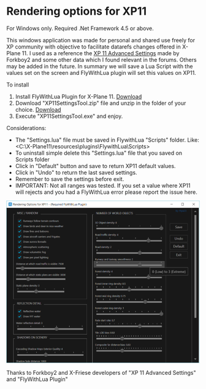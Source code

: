 # Rendering options for XP11

For Windows only. Required .Net Framework 4.5 or above.

This windows application was made for personal and shared use freely for XP community with objective to facilitate datarefs changes  offered in X-Plane 11. I used as a reference the [XP 11 Advanced Settings](http://forums.x-plane.org/index.php?/files/file/35733-xp-11-advanced-settings/) made by Forkboy2 and some other data which I found relevant in the forums. Others may be added in the future. 
In summary we will save a Lua Script with the values set on the screen and FlyWithLua plugin will set this values on XP11.


To install

1. Install FlyWithLua Plugin for X-Plane 11. [Download](http://forums.x-plane.org/index.php?/files/file/35579-flywithlua-for-x-plane-11-and-10-windows-linux-mac-os-x-version/)
2. Download "XP11SettingsTool.zip" file and unzip in the folder of your choice. [Download](https://github.com/rhpa23/RenderingOptionsXP11/raw/master/XP11SettingsTool.zip)
3. Execute "XP11SettingsTool.exe" and enjoy.


Considerations:
  * The "Settings.lua" file must be saved in FlywithLua "Scripts" folder. Like: <C:\X-Plane11\resources\plugins\FlywithLua\Scripts>
  * To uninstall simple delete this "Settings.lua" file  that you saved on Scripts folder
  * Click in "Default" button and save to return XP11 default values. 
  * Click in "Undo" to return the last saved settings.
  * Remember to save the settings before exit. 
  * IMPORTANT: Not all ranges was tested. If you set a value where XP11 will rejects and you had a FlyWithLua error please report the issue here.


![Alt Text](https://github.com/rhpa23/RenderingOptionsXP11/blob/master/XP11_Settings_Tool.png)


Thanks to Forkboy2 and X-Friese developers of "XP 11 Advanced Settings" and "FlyWithLua Plugin" 



